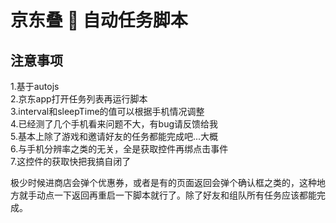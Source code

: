# 京东叠 🎂 自动任务脚本

## 注意事项

1.基于autojs  
2.京东app打开任务列表再运行脚本  
3.interval和sleepTime的值可以根据手机情况调整  
4.已经测了几个手机看来问题不大，有bug请反馈给我  
5.基本上除了游戏和邀请好友的任务都能完成吧...大概  
6.与手机分辨率之类的无关，全是获取控件再绑点击事件  
7.这控件的获取快把我搞自闭了  

极少时候进商店会弹个优惠券，或者是有的页面返回会弹个确认框之类的，这种地方就手动点一下返回再重启一下脚本就行了。除了好友和组队所有任务应该都能完成。
